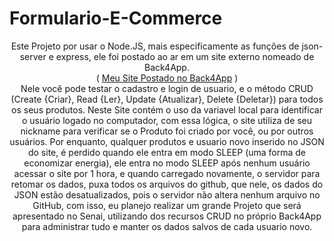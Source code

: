 # Formulario-E-Commerce
<p align="center">
Este Projeto por usar o Node.JS, mais especificamente as funções de json-server e express, ele foi postado ao ar em um site externo nomeado de Back4App. <br>
  ( <a href="https://crudprodutos-nikolaslifesenai.b4a.run/" target="_blank">Meu Site Postado no Back4App</a> ) <br>
Nele você pode testar o cadastro e login de usuario, e o método CRUD (Create {Criar}, Read {Ler}, Update {Atualizar}, Delete {Deletar}) para todos os seus produtos.
Neste Site contém o uso da variavel local para identificar o usuário logado no computador, com essa lógica, o site utiliza de seu nickname para verificar se o Produto foi
criado por você, ou por outros usuários. Por enquanto, qualquer produtos e usuario novo inserido no JSON do site, é perdido quando ele entra em modo SLEEP (uma forma de 
economizar energia), ele entra no modo SLEEP após nenhum usuário acessar o site por 1 hora, e quando carregado novamente, o servidor para retomar os dados, puxa todos os 
arquivos do github, que nele, os dados do JSON estão desatualizados, pois o servidor não altera nenhum arquivo no GitHub, com isso, eu planejo realizar um grande Projeto 
que será apresentado no Senai, utilizando dos recursos CRUD no próprio Back4App para administrar tudo e manter os dados salvos de cada usuario novo.
</p>
